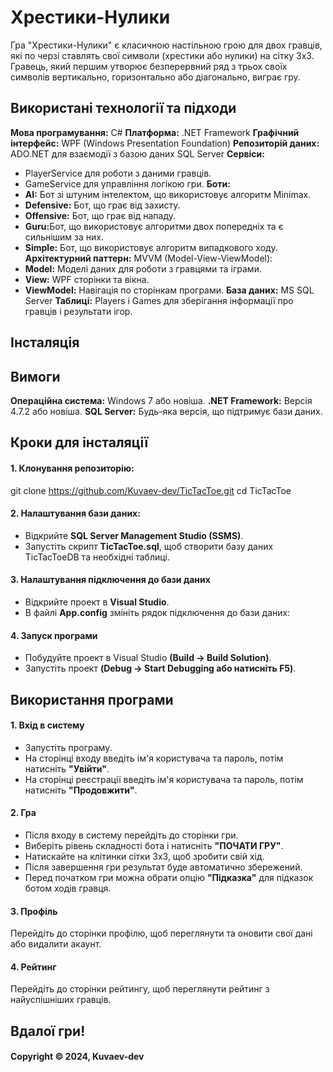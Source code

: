 <h1>Хрестики-Нулики</h1>

Гра "Хрестики-Нулики" є класичною настільною грою для двох гравців, які по черзі ставлять свої символи (хрестики або нулики) на сітку 3x3. Гравець, який першим утворює безперервний ряд з трьох своїх символів вертикально, горизонтально або діагонально, виграє гру.

<h2>Використані технології та підходи</h2>

<b>Мова програмування:</b> C#
<b>Платформа:</b> .NET Framework
<b>Графічний інтерфейс:</b> WPF (Windows Presentation Foundation)
<b>Репозиторій даних:</b> ADO.NET для взаємодії з базою даних SQL Server
<b>Сервіси:</b>

- PlayerService для роботи з даними гравців.
- GameService для управління логікою гри.
  <b>Боти:</b>
- <b>AI:</b> Бот зі штуним інтелектом, що використовує алгоритм Minimax.
- <b>Defensive:</b> Бот, що грає від захисту.
- <b>Offensive:</b> Бот, що грає від нападу.
- <b>Guru:</b>Бот, що використовує алгоритми двох попередніх та є сильнішим за них.
- <b>Simple:</b> Бот, що використовує алгоритм випадкового ходу.
  <b>Архітектурний паттерн:</b> MVVM (Model-View-ViewModel):
- <b>Model:</b> Моделі даних для роботи з гравцями та іграми.
- <b>View:</b> WPF сторінки та вікна.
- <b>ViewModel:</b> Навігація по сторінкам програми.
  <b>База даних:</b> MS SQL Server
  <b>Таблиці:</b> Players і Games для зберігання інформації про гравців і результати ігор.

<h2>Інсталяція</h2>

<h2>Вимоги</h2>

<b>Операційна система:</b> Windows 7 або новіша.
<b>.NET Framework:</b> Версія 4.7.2 або новіша.
<b>SQL Server:</b> Будь-яка версія, що підтримує бази даних.

<h2>Кроки для інсталяції</h2>

<h4>1. Клонування репозиторію:</h4>

git clone https://github.com/Kuvaev-dev/TicTacToe.git
cd TicTacToe

<h4>2. Налаштування бази даних:</h4>

- Відкрийте <b>SQL Server Management Studio (SSMS)</b>.
- Запустіть скрипт <b>TicTacToe.sql</b>, щоб створити базу даних TicTacToeDB та необхідні таблиці.

<h4>3. Налаштування підключення до бази даних</h4>

- Відкрийте проект в <b>Visual Studio</b>.
- В файлі <b>App.config</b> змініть рядок підключення до бази даних:

<connectionStrings>
  <add name="MyConnectionString" connectionString="Data Source=YOUR_SERVER_NAME;Initial Catalog=TicTacToeDB;Integrated Security=True" providerName="System.Data.SqlClient"/>
</connectionStrings>

<h4>4. Запуск програми</h4>

- Побудуйте проект в Visual Studio <b>(Build -> Build Solution)</b>.
- Запустіть проект <b>(Debug -> Start Debugging або натисніть F5)</b>.

<h2>Використання програми</h2>

<h4>1. Вхід в систему</h4>

- Запустіть програму.
- На сторінці входу введіть ім'я користувача та пароль, потім натисніть <b>"Увійти"</b>.
- На сторінці реєстрації введіть ім'я користувача та пароль, потім натисніть <b>"Продовжити"</b>.

<h4>2. Гра</h4>

- Після входу в систему перейдіть до сторінки гри.
- Виберіть рівень складності бота і натисніть <b>"ПОЧАТИ ГРУ"</b>.
- Натискайте на клітинки сітки 3x3, щоб зробити свій хід.
- Після завершення гри результат буде автоматично збережений.
- Перед початком гри можна обрати опцію <b>"Підказка"</b> для підказок ботом ходів гравця.

<h4>3. Профіль</h4>

Перейдіть до сторінки профілю, щоб переглянути та оновити свої дані або видалити акаунт.

<h4>4. Рейтинг</h4>

Перейдіть до сторінки рейтингу, щоб переглянути рейтинг з найуспішніших гравців.

<h2>Вдалої гри!</h2>

<h4>Copyright &copy; 2024, Kuvaev-dev</h2>
